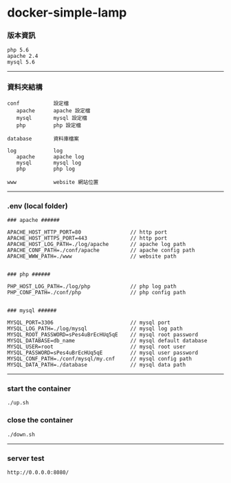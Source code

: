 # docker-simple-lamp  


### 版本資訊

```
php 5.6
apache 2.4
mysql 5.6
```



------



### 資料夾結構

```
conf           設定檔  
   apache      apache 設定檔  
   mysql       mysql 設定檔  
   php         php 設定檔  

database       資料庫檔案  

log            log  
   apache      apache log  
   mysql       mysql log  
   php         php log  

www            website 網站位置  
```

 

------



### .env (local folder)

```
### apache ######

APACHE_HOST_HTTP_PORT=80                // http port  
APACHE_HOST_HTTPS_PORT=443              // http port  
APACHE_HOST_LOG_PATH=./log/apache       // apache log path  
APACHE_CONF_PATH=./conf/apache          // apache config path
APACHE_WWW_PATH=./www                   // website path


### php ######

PHP_HOST_LOG_PATH=./log/php             // php log path
PHP_CONF_PATH=./conf/php                // php config path


### mysql ######

MYSQL_PORT=3306                         // mysql port
MYSQL_LOG_PATH=./log/mysql              // mysql log path
MYSQL_ROOT_PASSWORD=sPes4uBrEcHUq5qE    // mysql root password
MYSQL_DATABASE=db_name                  // mysql default database
MYSQL_USER=root                         // mysql root user
MYSQL_PASSWORD=sPes4uBrEcHUq5qE         // mysql user password
MYSQL_CONF_PATH=./conf/mysql/my.cnf     // mysql config path
MYSQL_DATA_PATH=./database              // mysql data path
```



------



### start the container

 `./up.sh`  

### close the container

 `./down.sh`  

 ------

 ### server test
 `http://0.0.0.0:8080/`

